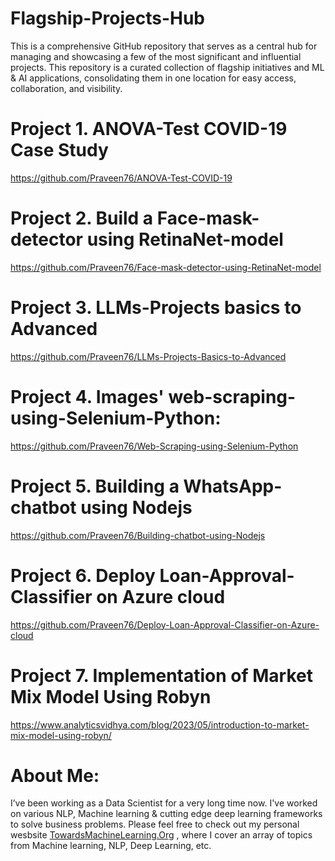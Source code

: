# Flagship-Projects-Hub

This is a comprehensive GitHub repository that serves as a central hub for managing and showcasing a few of the most significant and influential projects. This repository is a curated collection of flagship initiatives and ML & AI applications, consolidating them in one location for easy access, collaboration, and visibility.

# Project 1. ANOVA-Test COVID-19 Case Study
https://github.com/Praveen76/ANOVA-Test-COVID-19

# Project 2. Build a Face-mask-detector using RetinaNet-model
https://github.com/Praveen76/Face-mask-detector-using-RetinaNet-model

# Project 3. LLMs-Projects basics to Advanced
https://github.com/Praveen76/LLMs-Projects-Basics-to-Advanced

# Project 4. Images' web-scraping-using-Selenium-Python:
https://github.com/Praveen76/Web-Scraping-using-Selenium-Python

# Project 5. Building a WhatsApp-chatbot using Nodejs
https://github.com/Praveen76/Building-chatbot-using-Nodejs

# Project 6. Deploy Loan-Approval-Classifier on Azure cloud
https://github.com/Praveen76/Deploy-Loan-Approval-Classifier-on-Azure-cloud

# Project 7. Implementation of Market Mix Model Using Robyn
https://www.analyticsvidhya.com/blog/2023/05/introduction-to-market-mix-model-using-robyn/

# **About Me:**
I’ve been working as a Data Scientist for a very long time now. I've worked on various NLP, Machine learning & cutting edge deep learning frameworks to solve business problems. Please feel free to check out my personal wesbsite [TowardsMachineLearning.Org](https://towardsmachinelearning.org/) , where I cover an array of topics from Machine learning, NLP, Deep Learning, etc.
